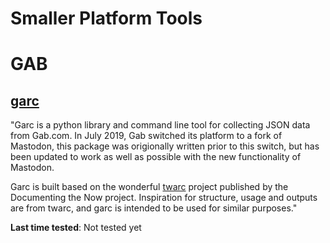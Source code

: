 # Smaller Platform Tools

# GAB

## [garc](https://github.com/ChrisStevens/garc)

"Garc is a python library and command line tool for collecting JSON data from Gab.com. In July 2019, Gab switched its platform to a fork of Mastodon, this package was origionally written prior to this switch, but has been updated to work as well as possible with the new functionality of Mastodon.

Garc is built based on the wonderful [twarc](https://github.com/DocNow/twarc) project published by the Documenting the Now project. Inspiration for structure, usage and outputs are from twarc, and garc is intended to be used for similar purposes."

**Last time tested**: Not tested yet